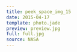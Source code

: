 ```yaml
---
title: peek_space_img_15
date: 2015-04-17
template: photo.jade
preview: preview.jpg
full: full.jpg
source: NASA
---
```

